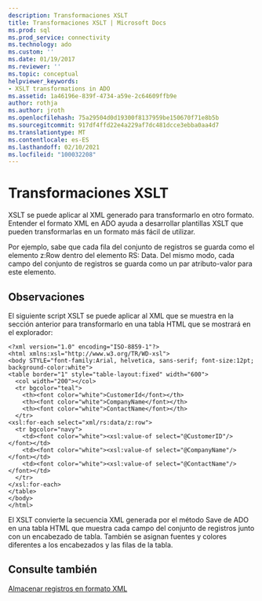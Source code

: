 ```yaml
---
description: Transformaciones XSLT
title: Transformaciones XSLT | Microsoft Docs
ms.prod: sql
ms.prod_service: connectivity
ms.technology: ado
ms.custom: ''
ms.date: 01/19/2017
ms.reviewer: ''
ms.topic: conceptual
helpviewer_keywords:
- XSLT transformations in ADO
ms.assetid: 1a46196e-839f-4734-a59e-2c64609ffb9e
author: rothja
ms.author: jroth
ms.openlocfilehash: 75a29504d0d19300f8137959be150670f71e8b5b
ms.sourcegitcommit: 917df4ffd22e4a229af7dc481dcce3ebba0aa4d7
ms.translationtype: MT
ms.contentlocale: es-ES
ms.lasthandoff: 02/10/2021
ms.locfileid: "100032208"
---
```

# <a name="xslt-transformations"></a>Transformaciones XSLT
XSLT se puede aplicar al XML generado para transformarlo en otro formato. Entender el formato XML en ADO ayuda a desarrollar plantillas XSLT que pueden transformarlas en un formato más fácil de utilizar.  
  
 Por ejemplo, sabe que cada fila del conjunto de registros se guarda como el elemento z:Row dentro del elemento RS: Data. Del mismo modo, cada campo del conjunto de registros se guarda como un par atributo-valor para este elemento.  
  
## <a name="remarks"></a>Observaciones  
 El siguiente script XSLT se puede aplicar al XML que se muestra en la sección anterior para transformarlo en una tabla HTML que se mostrará en el explorador:  
  
```  
<?xml version="1.0" encoding="ISO-8859-1"?>  
<html xmlns:xsl="http://www.w3.org/TR/WD-xsl">  
<body STYLE="font-family:Arial, helvetica, sans-serif; font-size:12pt; background-color:white">  
<table border="1" style="table-layout:fixed" width="600">  
  <col width="200"></col>  
  <tr bgcolor="teal">  
    <th><font color="white">CustomerId</font></th>  
    <th><font color="white">CompanyName</font></th>  
    <th><font color="white">ContactName</font></th>  
  </tr>  
<xsl:for-each select="xml/rs:data/z:row">  
  <tr bgcolor="navy">  
    <td><font color="white"><xsl:value-of select="@CustomerID"/></font></td>  
    <td><font color="white"><xsl:value-of select="@CompanyName"/></font></td>  
    <td><font color="white"><xsl:value-of select="@ContactName"/></font></td>   
  </tr>  
</xsl:for-each>  
</table>  
</body>  
</html>  
```  
  
 El XSLT convierte la secuencia XML generada por el método Save de ADO en una tabla HTML que muestra cada campo del conjunto de registros junto con un encabezado de tabla. También se asignan fuentes y colores diferentes a los encabezados y las filas de la tabla.  
  
## <a name="see-also"></a>Consulte también  
 [Almacenar registros en formato XML](./persisting-records-in-xml-format.md)